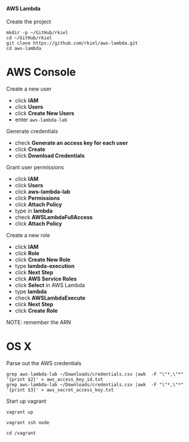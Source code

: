 #### AWS Lambda

Create the project

    mkdir -p ~/GitHub/rkiel
    cd ~/GitHub/rkiel
    git clone https://github.com/rkiel/aws-lambda.git
    cd aws-lambda

# AWS Console

Create a new user

* click **IAM**
* click **Users**
* click **Create New Users**
* enter `aws-lambda-lab`

Generate credentials

* check **Generate an access key for each user**
* click **Create**
* click **Download Credentials**

Grant user permissions

* click **IAM**
* click **Users**
* click **aws-lambda-lab**
* click **Permissions**
* click **Attach Policy**
* type in **lambda**
* check **AWSLambdaFullAccess**
* click **Attach Policy**

Create a new role

* click **IAM**
* click **Role**
* click **Create New Role**
* type **lambda-execution**
* click **Next Step**
* click **AWS Service Roles**
* click **Select** in AWS Lambda
* type **lambda**
* check **AWSLambdaExecute**
* click **Next Step**
* click **Create Role**

NOTE: remember the ARN

# OS X

Parse out the AWS credentials

```unix
grep aws-lambda-lab ~/Downloads/credentials.csv |awk  -F "\"*,\"*" '{print $2}' > aws_access_key_id.txt
grep aws-lambda-lab ~/Downloads/credentials.csv |awk  -F "\"*,\"*" '{print $3}' > aws_secret_access_key.txt
```

Start up vagrant

```unix
vagrant up

vagrant ssh node

cd /vagrant
```
